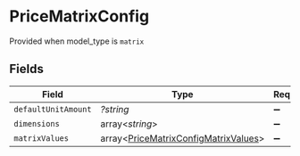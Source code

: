 # PriceMatrixConfig

Provided when model_type is `matrix`


## Fields

| Field                                                                                        | Type                                                                                         | Required                                                                                     | Description                                                                                  |
| -------------------------------------------------------------------------------------------- | -------------------------------------------------------------------------------------------- | -------------------------------------------------------------------------------------------- | -------------------------------------------------------------------------------------------- |
| `defaultUnitAmount`                                                                          | *?string*                                                                                    | :heavy_minus_sign:                                                                           | N/A                                                                                          |
| `dimensions`                                                                                 | array<*string*>                                                                              | :heavy_minus_sign:                                                                           | N/A                                                                                          |
| `matrixValues`                                                                               | array<[PriceMatrixConfigMatrixValues](../../models/shared/PriceMatrixConfigMatrixValues.md)> | :heavy_minus_sign:                                                                           | N/A                                                                                          |